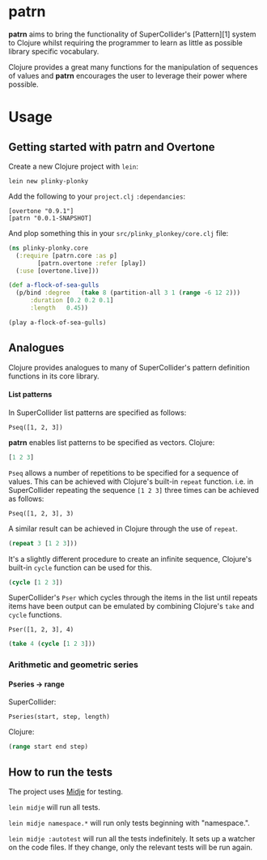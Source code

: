 # patrn

**patrn** aims to bring the functionality of SuperCollider's [Pattern][1] system to
Clojure whilst requiring the programmer to learn as little as possible library
specific vocabulary. 

Clojure provides a great many functions for the manipulation of sequences of
values and **patrn** encourages the user to leverage their power where
possible.

# Usage

## Getting started with patrn and Overtone

Create a new Clojure project with `lein`:
```
lein new plinky-plonky
```
Add the following to your `project.clj` `:dependancies`:
```
[overtone "0.9.1"]
[patrn "0.0.1-SNAPSHOT]
```
And plop something this in your `src/plinky_plonkey/core.clj` file:
```clojure
(ns plinky-plonky.core
  (:require [patrn.core :as p]
	    [patrn.overtone :refer [play])
  (:use [overtone.live]))

(def a-flock-of-sea-gulls 
  (p/bind :degree   (take 8 (partition-all 3 1 (range -6 12 2)))
	  :duration [0.2 0.2 0.1]
	  :length   0.45))

(play a-flock-of-sea-gulls)
```

## Analogues

Clojure provides analogues to many of SuperCollider's pattern definition
functions in its core library.

#### List patterns

In SuperCollider list patterns are specified as follows:
```
Pseq([1, 2, 3])
```

**patrn** enables list patterns to be specified as vectors.
Clojure:
```clojure
[1 2 3]
```

`Pseq` allows a number of repetitions to be specified for a sequence of values.
This can be achieved with Clojure's built-in `repeat` function. 
i.e. in SuperCollider repeating the sequence `[1 2 3]` three times can be
achieved as follows:
```
Pseq([1, 2, 3], 3)
```
A similar result can be achieved in Clojure through the use of `repeat`.
```clojure
(repeat 3 [1 2 3]))
```

It's a slightly different procedure to create an infinite sequence, Clojure's
built-in `cycle` function can be used for this.
```clojure
(cycle [1 2 3])
```

SuperCollider's `Pser` which cycles through the items in the list until repeats
items have been output can be emulated by combining Clojure's `take` and
`cycle` functions.
```
Pser([1, 2, 3], 4)
```

```clojure
(take 4 (cycle [1 2 3]))
```


### Arithmetic and geometric series

#### Pseries -> range

SuperCollider:
```
Pseries(start, step, length)
```

Clojure:
```clojure
(range start end step)
```


## How to run the tests

The project uses [Midje](https://github.com/marick/Midje/) for testing.

`lein midje` will run all tests.

`lein midje namespace.*` will run only tests beginning with "namespace.".

`lein midje :autotest` will run all the tests indefinitely. It sets up a
watcher on the code files. If they change, only the relevant tests will be
run again.
